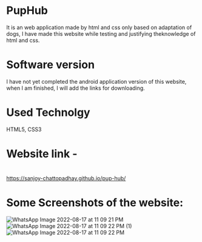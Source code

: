 # PupHub
It is an web application made by html and css only based on adaptation of dogs, I have made this website while testing and justifying theknowledge of html and css.
# Software version
I have not yet completed the android application version of this website, when I am finished, I will add the links for downloading. 
# Used Technolgy
HTML5, CSS3
# Website link - 
# 
https://sanjoy-chattopadhay.github.io/pup-hub/
# Some Screenshots of the website:
![WhatsApp Image 2022-08-17 at 11 09 21 PM](https://user-images.githubusercontent.com/64368749/185211153-776af1f8-3465-466b-bd79-dd6afccfe0bd.jpeg)
![WhatsApp Image 2022-08-17 at 11 09 22 PM (1)](https://user-images.githubusercontent.com/64368749/185211158-f91ecb2d-aaf0-43bb-816b-fd7e8d006240.jpeg)
![WhatsApp Image 2022-08-17 at 11 09 22 PM](https://user-images.githubusercontent.com/64368749/185211160-dd373c0c-78c4-4341-9b6e-082fab6ff81e.jpeg)


